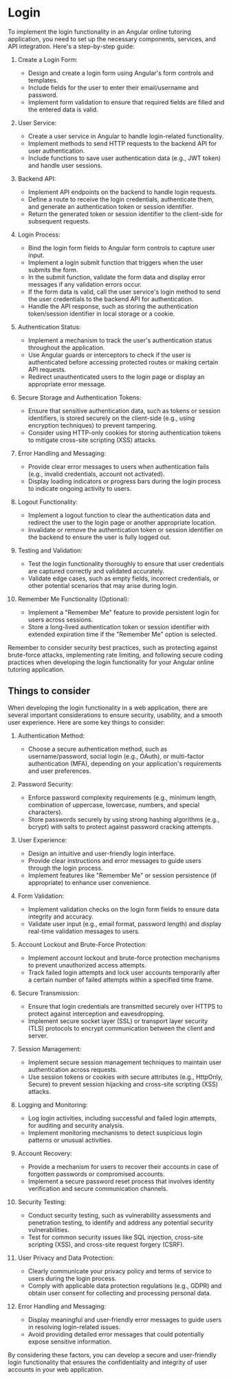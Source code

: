 # Login

To implement the login functionality in an Angular online tutoring application, you need to set up the necessary components, services, and API integration. Here's a step-by-step guide:

1. Create a Login Form:

   - Design and create a login form using Angular's form controls and templates.
   - Include fields for the user to enter their email/username and password.
   - Implement form validation to ensure that required fields are filled and the entered data is valid.

2. User Service:

   - Create a user service in Angular to handle login-related functionality.
   - Implement methods to send HTTP requests to the backend API for user authentication.
   - Include functions to save user authentication data (e.g., JWT token) and handle user sessions.

3. Backend API:

   - Implement API endpoints on the backend to handle login requests.
   - Define a route to receive the login credentials, authenticate them, and generate an authentication token or session identifier.
   - Return the generated token or session identifier to the client-side for subsequent requests.

4. Login Process:

   - Bind the login form fields to Angular form controls to capture user input.
   - Implement a login submit function that triggers when the user submits the form.
   - In the submit function, validate the form data and display error messages if any validation errors occur.
   - If the form data is valid, call the user service's login method to send the user credentials to the backend API for authentication.
   - Handle the API response, such as storing the authentication token/session identifier in local storage or a cookie.

5. Authentication Status:

   - Implement a mechanism to track the user's authentication status throughout the application.
   - Use Angular guards or interceptors to check if the user is authenticated before accessing protected routes or making certain API requests.
   - Redirect unauthenticated users to the login page or display an appropriate error message.

6. Secure Storage and Authentication Tokens:

   - Ensure that sensitive authentication data, such as tokens or session identifiers, is stored securely on the client-side (e.g., using encryption techniques) to prevent tampering.
   - Consider using HTTP-only cookies for storing authentication tokens to mitigate cross-site scripting (XSS) attacks.

7. Error Handling and Messaging:

   - Provide clear error messages to users when authentication fails (e.g., invalid credentials, account not activated).
   - Display loading indicators or progress bars during the login process to indicate ongoing activity to users.

8. Logout Functionality:

   - Implement a logout function to clear the authentication data and redirect the user to the login page or another appropriate location.
   - Invalidate or remove the authentication token or session identifier on the backend to ensure the user is fully logged out.

9. Testing and Validation:

   - Test the login functionality thoroughly to ensure that user credentials are captured correctly and validated accurately.
   - Validate edge cases, such as empty fields, incorrect credentials, or other potential scenarios that may arise during login.

10. Remember Me Functionality (Optional):
    - Implement a "Remember Me" feature to provide persistent login for users across sessions.
    - Store a long-lived authentication token or session identifier with extended expiration time if the "Remember Me" option is selected.

Remember to consider security best practices, such as protecting against brute-force attacks, implementing rate limiting, and following secure coding practices when developing the login functionality for your Angular online tutoring application.

## Things to consider

When developing the login functionality in a web application, there are several important considerations to ensure security, usability, and a smooth user experience. Here are some key things to consider:

1. Authentication Method:

   - Choose a secure authentication method, such as username/password, social login (e.g., OAuth), or multi-factor authentication (MFA), depending on your application's requirements and user preferences.

2. Password Security:

   - Enforce password complexity requirements (e.g., minimum length, combination of uppercase, lowercase, numbers, and special characters).
   - Store passwords securely by using strong hashing algorithms (e.g., bcrypt) with salts to protect against password cracking attempts.

3. User Experience:

   - Design an intuitive and user-friendly login interface.
   - Provide clear instructions and error messages to guide users through the login process.
   - Implement features like "Remember Me" or session persistence (if appropriate) to enhance user convenience.

4. Form Validation:

   - Implement validation checks on the login form fields to ensure data integrity and accuracy.
   - Validate user input (e.g., email format, password length) and display real-time validation messages to users.

5. Account Lockout and Brute-Force Protection:

   - Implement account lockout and brute-force protection mechanisms to prevent unauthorized access attempts.
   - Track failed login attempts and lock user accounts temporarily after a certain number of failed attempts within a specified time frame.

6. Secure Transmission:

   - Ensure that login credentials are transmitted securely over HTTPS to protect against interception and eavesdropping.
   - Implement secure socket layer (SSL) or transport layer security (TLS) protocols to encrypt communication between the client and server.

7. Session Management:

   - Implement secure session management techniques to maintain user authentication across requests.
   - Use session tokens or cookies with secure attributes (e.g., HttpOnly, Secure) to prevent session hijacking and cross-site scripting (XSS) attacks.

8. Logging and Monitoring:

   - Log login activities, including successful and failed login attempts, for auditing and security analysis.
   - Implement monitoring mechanisms to detect suspicious login patterns or unusual activities.

9. Account Recovery:

   - Provide a mechanism for users to recover their accounts in case of forgotten passwords or compromised accounts.
   - Implement a secure password reset process that involves identity verification and secure communication channels.

10. Security Testing:

    - Conduct security testing, such as vulnerability assessments and penetration testing, to identify and address any potential security vulnerabilities.
    - Test for common security issues like SQL injection, cross-site scripting (XSS), and cross-site request forgery (CSRF).

11. User Privacy and Data Protection:

    - Clearly communicate your privacy policy and terms of service to users during the login process.
    - Comply with applicable data protection regulations (e.g., GDPR) and obtain user consent for collecting and processing personal data.

12. Error Handling and Messaging:
    - Display meaningful and user-friendly error messages to guide users in resolving login-related issues.
    - Avoid providing detailed error messages that could potentially expose sensitive information.

By considering these factors, you can develop a secure and user-friendly login functionality that ensures the confidentiality and integrity of user accounts in your web application.
